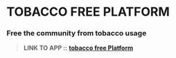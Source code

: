 # TOBACCO FREE PLATFORM
### Free the community from tobacco usage

> **LINK TO APP ::** [**tobacco free Platform**](https://tobacco-free.herokuapp.com/)

